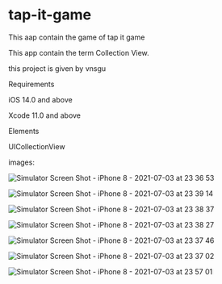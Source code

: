 # tap-it-game
This aap contain the game of tap it game

This app contain the term Collection View.

this project is given by vnsgu

Requirements

iOS 14.0 and above

Xcode 11.0 and above

Elements 

UICollectionView

images:

![Simulator Screen Shot - iPhone 8 - 2021-07-03 at 23 36 53](https://user-images.githubusercontent.com/75353075/124364001-4359e980-dc5c-11eb-8b4e-0ab71796a406.png)


![Simulator Screen Shot - iPhone 8 - 2021-07-03 at 23 39 14](https://user-images.githubusercontent.com/75353075/124364004-4654da00-dc5c-11eb-84a6-21163ec46f50.png)


![Simulator Screen Shot - iPhone 8 - 2021-07-03 at 23 38 37](https://user-images.githubusercontent.com/75353075/124364007-481e9d80-dc5c-11eb-84f9-d03ec3489d43.png)


![Simulator Screen Shot - iPhone 8 - 2021-07-03 at 23 38 27](https://user-images.githubusercontent.com/75353075/124364009-49e86100-dc5c-11eb-9305-4132d933a10b.png)


![Simulator Screen Shot - iPhone 8 - 2021-07-03 at 23 37 46](https://user-images.githubusercontent.com/75353075/124364010-4c4abb00-dc5c-11eb-9c69-0cb942cf3cd3.png)


![Simulator Screen Shot - iPhone 8 - 2021-07-03 at 23 37 02](https://user-images.githubusercontent.com/75353075/124364016-4fde4200-dc5c-11eb-9945-c8d7ad925643.png)


![Simulator Screen Shot - iPhone 8 - 2021-07-03 at 23 57 01](https://user-images.githubusercontent.com/75353075/124364017-54a2f600-dc5c-11eb-9c6c-a0dd09760ea3.png)



